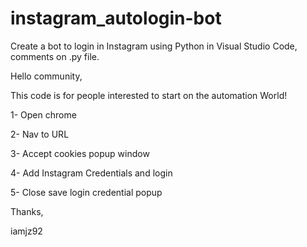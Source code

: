 # instagram_autologin-bot
Create a bot to login in Instagram using Python in Visual Studio Code, comments on .py file.

Hello community,

This code is for people interested to start on the automation World!

1- Open chrome

2- Nav to URL

3- Accept cookies popup window

4- Add Instagram Credentials and login

5- Close save login credential popup

Thanks,

iamjz92
